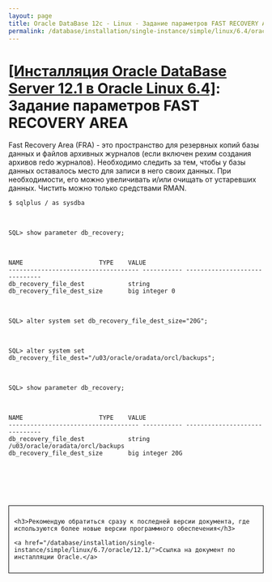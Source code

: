 ```yaml
---
layout: page
title: Oracle DataBase 12c - Linux - Задание параметров FAST RECOVERY AREA
permalink: /database/installation/single-instance/simple/linux/6.4/oracle/12.1/oracle-setup-fast-recovery-area-params/
---
```


# <a href="/database/installation/single-instance/simple/linux/6.4/oracle/12.1/">[Инсталляция Oracle DataBase Server 12.1 в Oracle Linux 6.4]</a>: Задание параметров FAST RECOVERY AREA




Fast Recovery Area (FRA) - это пространство для резервных копий базы данных и файлов архивных журналов (если включен рехим создания архивов redo журналов). Необходимо следить за тем, чтобы у базы данных оставалось место для записи в него своих данных. При необходимости, его можно увеличивать и/или очищать от устаревших данных. Чистить можно только средствами RMAN.


	$ sqlplus / as sysdba

<br/>


	SQL> show parameter db_recovery;

<br/>

	NAME				     TYPE	 VALUE
	------------------------------------ ----------- ------------------------------
	db_recovery_file_dest		     string
	db_recovery_file_dest_size	     big integer 0

<br/>


	SQL> alter system set db_recovery_file_dest_size="20G";


<br/>

	SQL> alter system set db_recovery_file_dest="/u03/oracle/oradata/orcl/backups";



<br/>

	SQL> show parameter db_recovery;

<br/>


	NAME				     TYPE	 VALUE
	------------------------------------ ----------- ------------------------------
	db_recovery_file_dest		     string	 /u03/oracle/oradata/orcl/backups
	db_recovery_file_dest_size	     big integer 20G



<br/><br/>
<br/><br/>


<div style="padding:10px; border:thin solid black;">

	<h3>Рекомендую обратиться сразу к последней версии документа, где используются более новые версии программного обеспечения</h3>

    <a href="/database/installation/single-instance/simple/linux/6.7/oracle/12.1/">Ссылка на документ по инсталляции Oracle.</a>

</div>
